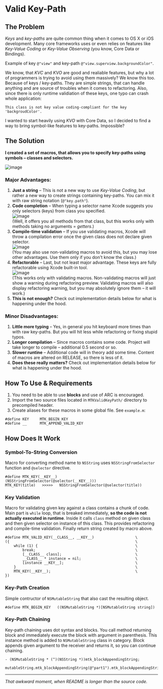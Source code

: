 Valid Key-Path
==============


The Problem
------------
_Keys_ and _key-paths_ are quite common thing when it comes to OS X or iOS development. Many core frameworks uses or even relies on features like _Key-Value Coding_ or _Key-Value Observing_ (you know, Core Data or Bindings).

Example of key `@"view"` and key-path `@"view.superview.backgroundColor"`.

We know, that _KVC_ and _KVO_ are good and realiable features, but why a lot of programmers is trying to avoid using them massively? We know this too. Because of keys / key-paths. They are simple strings, that can handle anything and are source of troubles when it comes to refactoring. Also, since there is only runtime validiation of these keys, one typo can crash whole application:

```
This class is not key value coding-compliant for the key 'backgroudColor'.
```

I wanted to start heavily using _KVO_ with Core Data, so I decided to find a way to bring symbol-like features to key-paths. Impossible?



The Solution
------------
**I created a set of macros, that allows you to specify key-paths using symbols – classes and selectors.**

![image](https://raw.github.com/iMartinKiss/Valid-KeyPath/master/README/example.png)



### Major Advantages: ###
1. **Just a string** – This is not a new way to use _Key-Value Coding_, but rather a new way to create strings containing key-paths. You can mix it with raw string notation (`@"key.path"`).
2. **Code completion** – When typing a selector name Xcode suggests you only selectors (keys) from class you specified.  
![image](https://raw.github.com/iMartinKiss/Valid-KeyPath/master/README/completion.png)  
(Well, it offers you all methods from that class, but this works only with methods taking no arguments = _getters_.)
3. **Compile-time validation** – If you use validating macros, Xcode will throw a compilation error once the given class does not declare given selector.  
![image](https://raw.github.com/iMartinKiss/Valid-KeyPath/master/README/validation.png)  
(You may also use non-validating macros to avoid this, but you may lose other advantages. Use them only if you don't know the class.)
4. **Refactorable** – Last, but not least major advantage. These keys are fully refactorable using Xcode built-in tool.  
![image](https://raw.github.com/iMartinKiss/Valid-KeyPath/master/README/refactoring.png)  
(This works only with validating macros. Non-validating macros will just show a warning during refactoring preview. Validating macros will also display refactoring warning, but you may absolutely ignore them – it will work.)
5. **This is not enough?** Check out implementation details below for what is happening under the hood.



### Minor Disadvantages: ###

1. **Little more typing** – Yes, in general you hit keyboard more times than with raw key-paths. But you will hit less while refactoring or fixing stupid typos.
2. **Longer compilation** – Since macros contains some code. Project will take longer to compile – additional 0.5 second or so.
3. **Slower runtine** – Additional code will in theory add some time. Content of macros are altered on RELEASE, so there is less of it.
4. **Does these really matters?** Check out implementation details below for what is happening under the hood.



## How To Use & Requirements ##
1. You need to be able to use **blocks** and use of ARC is encouraged.
2. Import the two source files located in `MTKValidKeyPath/` directory to precompiled header.
3. Create aliases for these macros in some global file. See `example.m`:

```
#define KEY     MTK_BEGIN_KEY
#define __      MTK_APPEND_VALID_KEY
```



## How Does It Work ##

### Symbol-To-String Conversion ###
Macro for converting method name to `NSString` uses `NSStringFromSelector` function and `@selector` directive.

```
#define MTK_KEY(__KEY__)     (NSStringFromSelector(@selector(__KEY__)))
MTK_KEY(title)   >>>>>   NSStringFromSelector(@selector(title))
```


### Key Validation ###
Macro for validating given key against a class contains a chunk of code. Main part is `while` loop, that is breaked immediately, **so the code is __not__ actually executed in runtime**. Inside it calls `class` method on given class and then given selector on instance of this class. This provides refactoring and compile-time validation. Finally return string created by macro above.

```
#define MTK_VALID_KEY(__CLASS__, __KEY__)                   \
({                                                          \
    while (1) {                                             \
        break;                                              \
        [__CLASS__ class];                                  \
        __CLASS__ * instance = nil;                         \
        [instance __KEY__];                                 \
    }                                                       \
    MTK_KEY(__KEY__);                                       \
})
```


### Key-Path Creation ###
Simple contructor of `NSMutableString` that also cast the resulting object.

```
#define MTK_BEGIN_KEY   ((NSMutableString *)[NSMutableString string])
```


### Key-Path Chaining ###
Key-path chaining uses dot syntax and blocks. You call method returning block and immediately execute the block with argument in parenthesis. This instance method is added to `NSMutableString` class in category. Block appends given argument to the receiver and returns it, so you can continue chaining.

```
- (NSMutableString * (^)(NSString *))mtk_blockAppendingString;

mutableString.mtk_blockAppendingString(@"part1").mtk_blockAppendingString(@"part2");
```

---

_That awkward moment, when README is longer than the source code._
